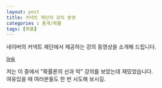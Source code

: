 ```yaml
---
layout: post
title: 커넥트 재단의 강의 동영
categories : 통계/확률
tags: [확률]
---
```


네이버의 커넥트 재단에서 제공하는 강의 동영상을 소개해 드립니다.

[link](http://tv.naver.com/connect)

저는 이 중에서 "확률론의 선과 악" 강의를 보았는데 재밌었습니다.  
여유있을 때 여러분들도 한 번 시도해 보시길.

